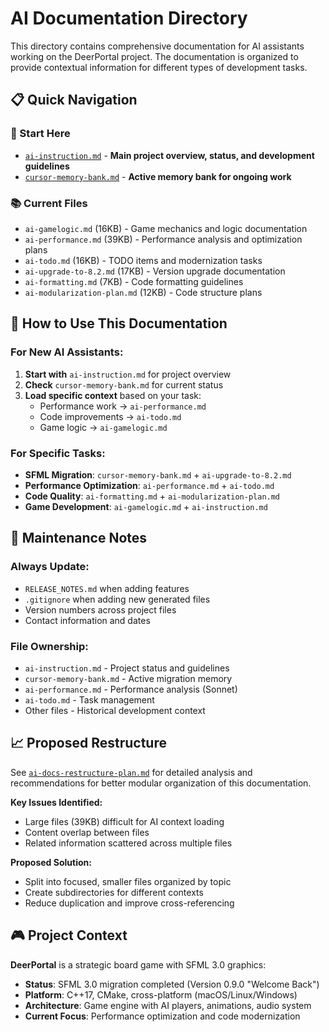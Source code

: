 # AI Documentation Directory

This directory contains comprehensive documentation for AI assistants working on the DeerPortal project. The documentation is organized to provide contextual information for different types of development tasks.

## 📋 **Quick Navigation**

### **🎯 Start Here**
- [`ai-instruction.md`](ai-instruction.md) - **Main project overview, status, and development guidelines**
- [`cursor-memory-bank.md`](cursor-memory-bank.md) - **Active memory bank for ongoing work**

### **📚 Current Files**
- `ai-gamelogic.md` (16KB) - Game mechanics and logic documentation
- `ai-performance.md` (39KB) - Performance analysis and optimization plans
- `ai-todo.md` (16KB) - TODO items and modernization tasks
- `ai-upgrade-to-8.2.md` (17KB) - Version upgrade documentation  
- `ai-formatting.md` (7KB) - Code formatting guidelines
- `ai-modularization-plan.md` (12KB) - Code structure plans

## 🎯 **How to Use This Documentation**

### **For New AI Assistants:**
1. **Start with** `ai-instruction.md` for project overview
2. **Check** `cursor-memory-bank.md` for current status
3. **Load specific context** based on your task:
   - Performance work → `ai-performance.md`
   - Code improvements → `ai-todo.md` 
   - Game logic → `ai-gamelogic.md`

### **For Specific Tasks:**
- **SFML Migration**: `cursor-memory-bank.md` + `ai-upgrade-to-8.2.md`
- **Performance Optimization**: `ai-performance.md` + `ai-todo.md`
- **Code Quality**: `ai-formatting.md` + `ai-modularization-plan.md`
- **Game Development**: `ai-gamelogic.md` + `ai-instruction.md`

## 🔄 **Maintenance Notes**

### **Always Update:**
- `RELEASE_NOTES.md` when adding features
- `.gitignore` when adding new generated files
- Version numbers across project files
- Contact information and dates

### **File Ownership:**
- `ai-instruction.md` - Project status and guidelines
- `cursor-memory-bank.md` - Active migration memory
- `ai-performance.md` - Performance analysis (Sonnet)
- `ai-todo.md` - Task management
- Other files - Historical development context

## 📈 **Proposed Restructure**

See [`ai-docs-restructure-plan.md`](ai-docs-restructure-plan.md) for detailed analysis and recommendations for better modular organization of this documentation.

**Key Issues Identified:**
- Large files (39KB) difficult for AI context loading
- Content overlap between files
- Related information scattered across multiple files

**Proposed Solution:**
- Split into focused, smaller files organized by topic
- Create subdirectories for different contexts
- Reduce duplication and improve cross-referencing

## 🎮 **Project Context**

**DeerPortal** is a strategic board game with SFML 3.0 graphics:
- **Status**: SFML 3.0 migration completed (Version 0.9.0 "Welcome Back")
- **Platform**: C++17, CMake, cross-platform (macOS/Linux/Windows)
- **Architecture**: Game engine with AI players, animations, audio system
- **Current Focus**: Performance optimization and code modernization 
